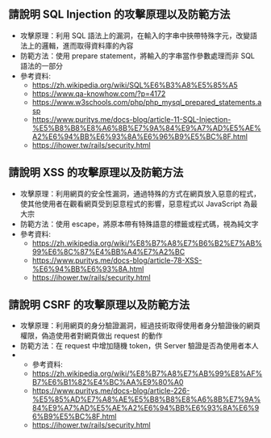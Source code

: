 ## 請說明 SQL Injection 的攻擊原理以及防範方法
* 攻擊原理：利用 SQL 語法上的漏洞，在輸入的字串中挾帶特殊字元，改變語法上的邏輯，進而取得資料庫的內容
* 防範方法：使用 prepare statement，將輸入的字串當作參數處理而非 SQL 語法的一部分
* 參考資料:
  * https://zh.wikipedia.org/wiki/SQL%E6%B3%A8%E5%85%A5
  * https://www.qa-knowhow.com/?p=4172
  * https://www.w3schools.com/php/php_mysql_prepared_statements.asp
  * https://www.puritys.me/docs-blog/article-11-SQL-Injection-%E5%B8%B8%E8%A6%8B%E7%9A%84%E9%A7%AD%E5%AE%A2%E6%94%BB%E6%93%8A%E6%96%B9%E5%BC%8F.html
  * https://ihower.tw/rails/security.html
## 請說明 XSS 的攻擊原理以及防範方法
* 攻擊原理：利用網頁的安全性漏洞，通過特殊的方式在網頁放入惡意的程式，使其他使用者在觀看網頁受到惡意程式的影響，惡意程式以 JavaScript 為最大宗
* 防範方法：使用 escape，將原本帶有特殊語意的標籤或程式碼，視為純文字
* 參考資料:
  * https://zh.wikipedia.org/wiki/%E8%B7%A8%E7%B6%B2%E7%AB%99%E6%8C%87%E4%BB%A4%E7%A2%BC
  * https://www.puritys.me/docs-blog/article-78-XSS-%E6%94%BB%E6%93%8A.html
  * https://ihower.tw/rails/security.html
## 請說明 CSRF 的攻擊原理以及防範方法
* 攻擊原理：利用網頁的身分驗證漏洞，經過技術取得使用者身分驗證後的網頁權限，偽造使用者對網頁做出 request 的動作
* 防範方法：在 request 中增加隨機 token，供 Server 驗證是否為使用者本人 
* * 參考資料:
  * https://zh.wikipedia.org/wiki/%E8%B7%A8%E7%AB%99%E8%AF%B7%E6%B1%82%E4%BC%AA%E9%80%A0
  * https://www.puritys.me/docs-blog/article-226-%E5%85%AD%E7%A8%AE%E5%B8%B8%E8%A6%8B%E7%9A%84%E9%A7%AD%E5%AE%A2%E6%94%BB%E6%93%8A%E6%96%B9%E5%BC%8F.html
  * https://ihower.tw/rails/security.html
